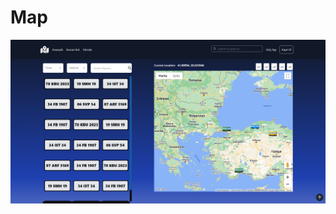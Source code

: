 # Map
 
![locationFinder](https://github.com/eraykarakasli/LocationFinders/blob/main/README/Screenshot_2.png?raw=true)
